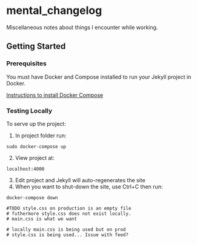 # mental_changelog
Miscellaneous notes about things I encounter while working.


## Getting Started

### Prerequisites
 You must have Docker and Compose installed to run your Jekyll project in Docker.

 [Instructions to install Docker Compose](https://docs.docker.com/compose/install/)

### Testing Locally

To serve up the project:
1) In project folder run:
```
sudo docker-compose up
```
2) View project at:
```
localhost:4000
```
3) Edit project and Jekyll will auto-regenerates the site
4) When you want to shut-down the site, use Ctrl+C then run:
```
docker-compose down

#TODO style.css on production is an empty file
# futhermore style.css does not exist locally.
# main.css is what we want

# locally main.css is being used but on prod
# style.css is being used... Issue with feed?
